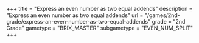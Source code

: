 +++
title = "Express an even number as two equal addends"
description = "Express an even number as two equal addends"
url = "/games/2nd-grade/express-an-even-number-as-two-equal-addends"
grade = "2nd Grade"
gametype = "BRIX_MASTER"
subgametype = "EVEN_NUM_SPLIT"
+++